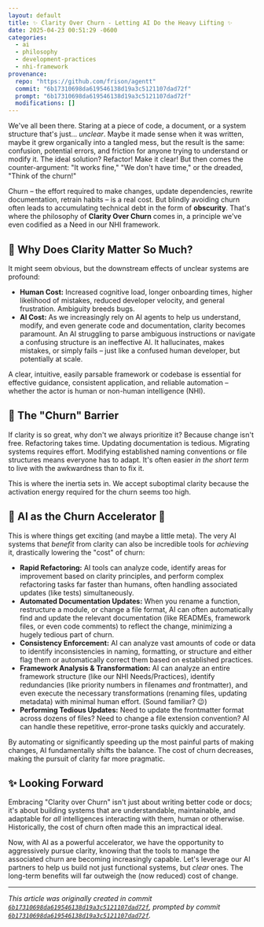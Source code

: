 ```yaml
---
layout: default
title: ✨ Clarity Over Churn - Letting AI Do the Heavy Lifting ✨
date: 2025-04-23 00:51:29 -0600
categories:
  - ai
  - philosophy
  - development-practices
  - nhi-framework
provenance:
  repo: "https://github.com/frison/agentt"
  commit: "6b17310698da619546138d19a3c5121107dad72f"
  prompt: "6b17310698da619546138d19a3c5121107dad72f"
  modifications: []
---
```


We've all been there. Staring at a piece of code, a document, or a system structure that's just... *unclear*. Maybe it made sense when it was written, maybe it grew organically into a tangled mess, but the result is the same: confusion, potential errors, and friction for anyone trying to understand or modify it. The ideal solution? Refactor! Make it clear! But then comes the counter-argument: "It works fine," "We don't have time," or the dreaded, "Think of the churn!"

Churn – the effort required to make changes, update dependencies, rewrite documentation, retrain habits – is a real cost. But blindly avoiding churn often leads to accumulating technical debt in the form of **obscurity**. That's where the philosophy of **Clarity Over Churn** comes in, a principle we've even codified as a Need in our NHI framework.

## 🤔 Why Does Clarity Matter So Much?

It might seem obvious, but the downstream effects of unclear systems are profound:

*   **Human Cost:** Increased cognitive load, longer onboarding times, higher likelihood of mistakes, reduced developer velocity, and general frustration. Ambiguity breeds bugs.
*   **AI Cost:** As we increasingly rely on AI agents to help us understand, modify, and even generate code and documentation, clarity becomes paramount. An AI struggling to parse ambiguous instructions or navigate a confusing structure is an ineffective AI. It hallucinates, makes mistakes, or simply fails – just like a confused human developer, but potentially at scale.

A clear, intuitive, easily parsable framework or codebase is essential for effective guidance, consistent application, and reliable automation – whether the actor is human or non-human intelligence (NHI).

## 🚧 The "Churn" Barrier

If clarity is so great, why don't we always prioritize it? Because change isn't free. Refactoring takes time. Updating documentation is tedious. Migrating systems requires effort. Modifying established naming conventions or file structures means everyone has to adapt. It's often easier *in the short term* to live with the awkwardness than to fix it.

This is where the inertia sets in. We accept suboptimal clarity because the activation energy required for the churn seems too high.

## 🤖 AI as the Churn Accelerator 🤖

This is where things get exciting (and maybe a little meta). The very AI systems that *benefit* from clarity can also be incredible tools for *achieving* it, drastically lowering the "cost" of churn:

*   **Rapid Refactoring:** AI tools can analyze code, identify areas for improvement based on clarity principles, and perform complex refactoring tasks far faster than humans, often handling associated updates (like tests) simultaneously.
*   **Automated Documentation Updates:** When you rename a function, restructure a module, or change a file format, AI can often automatically find and update the relevant documentation (like READMEs, framework files, or even code comments) to reflect the change, minimizing a hugely tedious part of churn.
*   **Consistency Enforcement:** AI can analyze vast amounts of code or data to identify inconsistencies in naming, formatting, or structure and either flag them or automatically correct them based on established practices.
*   **Framework Analysis & Transformation:** AI can analyze an entire framework structure (like our NHI Needs/Practices), identify redundancies (like priority numbers in filenames *and* frontmatter), and even execute the necessary transformations (renaming files, updating metadata) with minimal human effort. (Sound familiar? 😉)
*   **Performing Tedious Updates:** Need to update the frontmatter format across dozens of files? Need to change a file extension convention? AI can handle these repetitive, error-prone tasks quickly and accurately.

By automating or significantly speeding up the most painful parts of making changes, AI fundamentally shifts the balance. The cost of churn decreases, making the pursuit of clarity far more pragmatic.

## ✨ Looking Forward

Embracing "Clarity over Churn" isn't just about writing better code or docs; it's about building systems that are understandable, maintainable, and adaptable for *all* intelligences interacting with them, human or otherwise. Historically, the cost of churn often made this an impractical ideal.

Now, with AI as a powerful accelerator, we have the opportunity to aggressively pursue clarity, knowing that the tools to manage the associated churn are becoming increasingly capable. Let's leverage our AI partners to help us build not just functional systems, but *clear* ones. The long-term benefits will far outweigh the (now reduced) cost of change.

---

*This article was originally created in commit [`6b17310698da619546138d19a3c5121107dad72f`](https://github.com/frison/agentt/commit/6b17310698da619546138d19a3c5121107dad72f), prompted by commit [`6b17310698da619546138d19a3c5121107dad72f`](https://github.com/frison/agentt/commit/6b17310698da619546138d19a3c5121107dad72f).*
